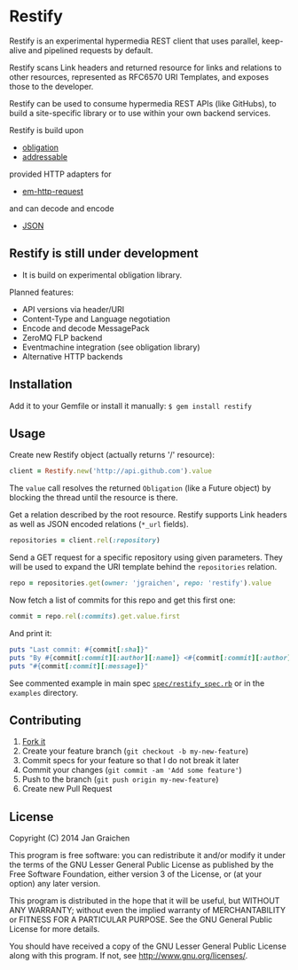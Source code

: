 # Restify

Restify is an experimental hypermedia REST client that uses parallel, keep-alive and pipelined requests by default.

Restify scans Link headers and returned resource for links and relations to other resources, represented as RFC6570 URI Templates, and exposes those to the developer.

Restify can be used to consume hypermedia REST APIs (like GitHubs), to build a site-specific library or to use within your own backend services.

Restify is build upon

* [obligation](https://github.com/jgraichen/obligation)
* [addressable](https://github.com/sporkmonger/addressable)

provided HTTP adapters for

* [em-http-request](https://github.com/igrigorik/em-http-request)

and can decode and encode

* [JSON](https://github.com/intridea/multi_json)

## Restify is still under development

* It is build on experimental obligation library.

Planned features:

* API versions via header/URI
* Content-Type and Language negotiation
* Encode and decode MessagePack
* ZeroMQ FLP backend
* Eventmachine integration (see obligation library)
* Alternative HTTP backends

## Installation

Add it to your Gemfile or install it manually: `$ gem install restify`

## Usage

Create new Restify object (actually returns '/' resource):

```ruby
client = Restify.new('http://api.github.com').value
```

The `value` call resolves the returned `Obligation` (like a Future object) by blocking the thread until the resource is there.

Get a relation described by the root resource. Restify supports Link headers as well as JSON encoded relations (`*_url` fields).

```ruby
repositories = client.rel(:repository)
```

Send a GET request for a specific repository using given parameters. They will be used to expand the URI template behind the `repositories` relation.

```ruby
repo = repositories.get(owner: 'jgraichen', repo: 'restify').value
```

Now fetch a list of commits for this repo and get this first one:

```ruby
commit = repo.rel(:commits).get.value.first
```

And print it:

```ruby
puts "Last commit: #{commit[:sha]}"
puts "By #{commit[:commit][:author][:name]} <#{commit[:commit][:author][:email]}>"
puts "#{commit[:commit][:message]}"
```

See commented example in main spec [`spec/restify_spec.rb`](https://github.com/jgraichen/restify/blob/master/spec/restify_spec.rb#L100) or in the `examples` directory.

## Contributing

1. [Fork it](http://github.com/jgraichen/restify/fork)
2. Create your feature branch (`git checkout -b my-new-feature`)
3. Commit specs for your feature so that I do not break it later
4. Commit your changes (`git commit -am 'Add some feature'`)
5. Push to the branch (`git push origin my-new-feature`)
6. Create new Pull Request

## License

Copyright (C) 2014 Jan Graichen

This program is free software: you can redistribute it and/or modify it under the terms of the GNU Lesser General Public License as published by the Free Software Foundation, either version 3 of the License, or (at your option) any later version.

This program is distributed in the hope that it will be useful, but WITHOUT ANY WARRANTY; without even the implied warranty of MERCHANTABILITY or FITNESS FOR A PARTICULAR PURPOSE.  See the GNU General Public License for more details.

You should have received a copy of the GNU Lesser General Public License along with this program.  If not, see <http://www.gnu.org/licenses/>.
